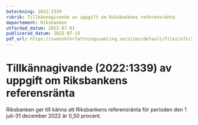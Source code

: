 ```yaml
---
beteckning: 2022:1339
rubrik: Tillkännagivande av uppgift om Riksbankens referensränta
departement: Riksbanken
utfardad_datum: 2022-07-01
publicerad_datum: 2022-07-13
pdf_url: https://svenskforfattningssamling.se/sites/default/files/sfs/2022-07/SFS2022-1339.pdf
---
```


# Tillkännagivande (2022:1339) av uppgift om Riksbankens referensränta

Riksbanken ger till känna att Riksbankens referensränta för perioden den 1 juli-31 december 2022 är 0,50 procent.